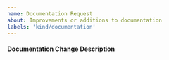 ```yaml
---
name: Documentation Request
about: Improvements or additions to documentation
labels: 'kind/documentation'
---
```


#### **Documentation Change Description**

